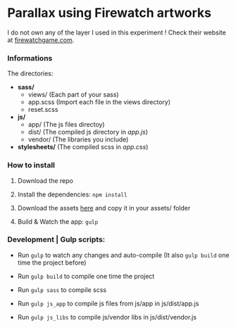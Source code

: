 # Parallax using Firewatch artworks

I do not own any of the layer I used in this experiment !
Check their website at [firewatchgame.com](http://www.firewatchgame.com/).


### Informations
The directories:
* __sass/__
    * views/ (Each part of your sass)  
    * app.scss (Import each file in the views directory)
    * reset.scss
* __js/__
    * app/ (The js files directoy)
    * dist/ (The compiled js directory in *app.js*)
    * vendor/ (The libraries you include)
* __stylesheets/__ (The compiled scss in *app.css*)


### How to install

1. Download the repo

2. Install the dependencies: `npm install`

3. Download the assets [here](http://www.lucasmartin.fr/projects-assets/Firewatch-assets.zip) and copy it in your assets/ folder

4. Build & Watch the app: `gulp`

### Development | Gulp scripts:

* Run `gulp` to watch any changes and auto-compile (It also `gulp build` one time the project before)

* Run `gulp build` to compile one time the project

* Run `gulp sass` to compile scss

* Run `gulp js_app` to compile js files from js/app in js/dist/app.js

* Run `gulp js_libs` to compile js/vendor libs in js/dist/vendor.js




